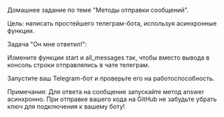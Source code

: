 Домашнее задание по теме "Методы отправки сообщений".

Цель: написать простейшего телеграм-бота, используя асинхронные функции.

Задача "Он мне ответил!":

Измените функции start и all_messages так, чтобы вместо вывода в консоль строки отправлялись в чате телеграм.

Запустите ваш Telegram-бот и проверьте его на работоспособность.

Примечания:
Для ответа на сообщение запускайте метод answer асинхронно.
При отправке вашего кода на GitHub не забудьте убрать ключ для подключения к вашему боту!
